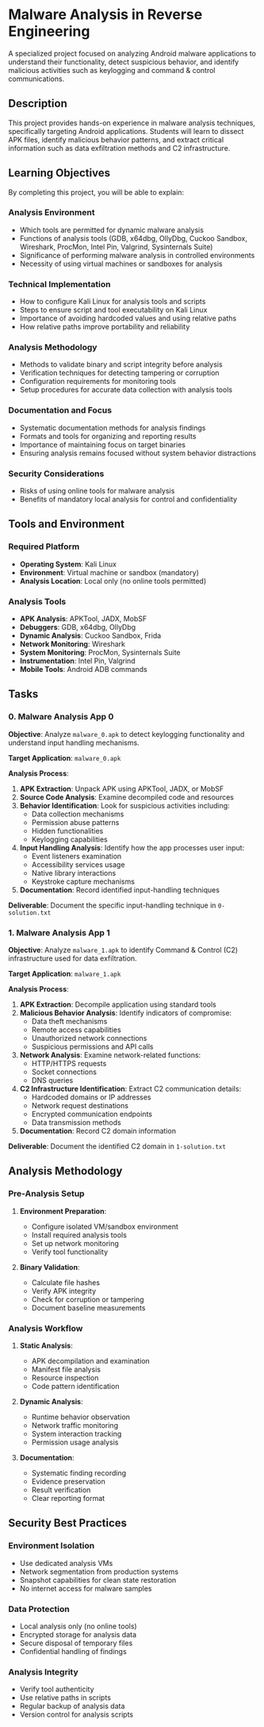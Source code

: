 # Malware Analysis in Reverse Engineering

A specialized project focused on analyzing Android malware applications to understand their functionality, detect suspicious behavior, and identify malicious activities such as keylogging and command & control communications.

## Description

This project provides hands-on experience in malware analysis techniques, specifically targeting Android applications. Students will learn to dissect APK files, identify malicious behavior patterns, and extract critical information such as data exfiltration methods and C2 infrastructure.

## Learning Objectives

By completing this project, you will be able to explain:

### Analysis Environment
- Which tools are permitted for dynamic malware analysis
- Functions of analysis tools (GDB, x64dbg, OllyDbg, Cuckoo Sandbox, Wireshark, ProcMon, Intel Pin, Valgrind, Sysinternals Suite)
- Significance of performing malware analysis in controlled environments
- Necessity of using virtual machines or sandboxes for analysis

### Technical Implementation
- How to configure Kali Linux for analysis tools and scripts
- Steps to ensure script and tool executability on Kali Linux
- Importance of avoiding hardcoded values and using relative paths
- How relative paths improve portability and reliability

### Analysis Methodology
- Methods to validate binary and script integrity before analysis
- Verification techniques for detecting tampering or corruption
- Configuration requirements for monitoring tools
- Setup procedures for accurate data collection with analysis tools

### Documentation and Focus
- Systematic documentation methods for analysis findings
- Formats and tools for organizing and reporting results
- Importance of maintaining focus on target binaries
- Ensuring analysis remains focused without system behavior distractions

### Security Considerations
- Risks of using online tools for malware analysis
- Benefits of mandatory local analysis for control and confidentiality

## Tools and Environment

### Required Platform
- **Operating System**: Kali Linux
- **Environment**: Virtual machine or sandbox (mandatory)
- **Analysis Location**: Local only (no online tools permitted)

### Analysis Tools
- **APK Analysis**: APKTool, JADX, MobSF
- **Debuggers**: GDB, x64dbg, OllyDbg
- **Dynamic Analysis**: Cuckoo Sandbox, Frida
- **Network Monitoring**: Wireshark
- **System Monitoring**: ProcMon, Sysinternals Suite
- **Instrumentation**: Intel Pin, Valgrind
- **Mobile Tools**: Android ADB commands


## Tasks

### 0. Malware Analysis App 0
**Objective**: Analyze `malware_0.apk` to detect keylogging functionality and understand input handling mechanisms.

**Target Application**: `malware_0.apk`

**Analysis Process**:
1. **APK Extraction**: Unpack APK using APKTool, JADX, or MobSF
2. **Source Code Analysis**: Examine decompiled code and resources
3. **Behavior Identification**: Look for suspicious activities including:
   - Data collection mechanisms
   - Permission abuse patterns
   - Hidden functionalities
   - Keylogging capabilities
4. **Input Handling Analysis**: Identify how the app processes user input:
   - Event listeners examination
   - Accessibility services usage
   - Native library interactions
   - Keystroke capture mechanisms
5. **Documentation**: Record identified input-handling techniques

**Deliverable**: Document the specific input-handling technique in `0-solution.txt`

### 1. Malware Analysis App 1
**Objective**: Analyze `malware_1.apk` to identify Command & Control (C2) infrastructure used for data exfiltration.

**Target Application**: `malware_1.apk`

**Analysis Process**:
1. **APK Extraction**: Decompile application using standard tools
2. **Malicious Behavior Analysis**: Identify indicators of compromise:
   - Data theft mechanisms
   - Remote access capabilities
   - Unauthorized network connections
   - Suspicious permissions and API calls
3. **Network Analysis**: Examine network-related functions:
   - HTTP/HTTPS requests
   - Socket connections
   - DNS queries
4. **C2 Infrastructure Identification**: Extract C2 communication details:
   - Hardcoded domains or IP addresses
   - Network request destinations
   - Encrypted communication endpoints
   - Data transmission methods
5. **Documentation**: Record C2 domain information

**Deliverable**: Document the identified C2 domain in `1-solution.txt`

## Analysis Methodology

### Pre-Analysis Setup
1. **Environment Preparation**:
   - Configure isolated VM/sandbox environment
   - Install required analysis tools
   - Set up network monitoring
   - Verify tool functionality

2. **Binary Validation**:
   - Calculate file hashes
   - Verify APK integrity
   - Check for corruption or tampering
   - Document baseline measurements

### Analysis Workflow
1. **Static Analysis**:
   - APK decompilation and examination
   - Manifest file analysis
   - Resource inspection
   - Code pattern identification

2. **Dynamic Analysis**:
   - Runtime behavior observation
   - Network traffic monitoring
   - System interaction tracking
   - Permission usage analysis

3. **Documentation**:
   - Systematic finding recording
   - Evidence preservation
   - Result verification
   - Clear reporting format

## Security Best Practices

### Environment Isolation
- Use dedicated analysis VMs
- Network segmentation from production systems
- Snapshot capabilities for clean state restoration
- No internet access for malware samples

### Data Protection
- Local analysis only (no online tools)
- Encrypted storage for analysis data
- Secure disposal of temporary files
- Confidential handling of findings

### Analysis Integrity
- Verify tool authenticity
- Use relative paths in scripts
- Regular backup of analysis data
- Version control for analysis scripts
